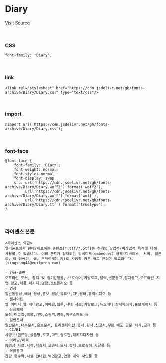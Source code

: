 # Diary

[Visit Source](http://www.earlyfont.com/portfolio/EARLYFONT_DIARY)

&nbsp;

### CSS

```
font-family: 'Diary';
```

&nbsp;

### link

```
<link rel="stylesheet" href="https://cdn.jsdelivr.net/gh/fonts-archive/Diary/Diary.css" type="text/css"/>
```

&nbsp;

### import

```
@import url('https://cdn.jsdelivr.net/gh/fonts-archive/Diary/Diary.css');
```

&nbsp;

### font-face

```
@font-face {
    font-family: 'Diary';
    font-weight: normal;
    font-style: normal;
    font-display: swap;
    src: url('https://cdn.jsdelivr.net/gh/fonts-archive/Diary/Diary.woff2') format('woff2'),
         url('https://cdn.jsdelivr.net/gh/fonts-archive/Diary/Diary.woff') format('woff'),
         url('https://cdn.jsdelivr.net/gh/fonts-archive/Diary/Diary.ttf') format('truetype');
}
```

&nbsp;

### 라이센스 본문

```
<라이센스 약관> 
얼리폰트에서 판매/배포하는 콘텐츠(*.ttf/*.otf)는 하기의 상업적/비상업적 목적에 대해 사용할 수 있습니다. 이외 폰트가 탑재되는 임베디드(embedded) 용도(디바이스, 서버​, 웹폰트, 웹 임베딩, 앱, 온라인게임 등)로 사용할 경우 별도 문의가 필요합니다.(singsong44@euxkorea.com) 
 
- 인쇄·출판 
오프라인 도서, 잡지 및 정기간행물, 브로슈어,카달로그,달력,신문광고,잡지광고,오프라인 지면 광고,제품 패키지,명함,포트폴리오 등 
- 영상 
일반동영상,배너 영상,홍보 영상,유튜브,CF,영화,뮤직비디오 등 
- 웹사이트 
웹 이미지,웹 배너광고,이메일,웹툰,사내 사보,카탈로그,뉴스레터,상세페이지,홍보페이지 등 
- 상품제작 
도장,머그컵,의류,가방,쇼핑백,명찰,마우스패드 등 
- 일반문서 
일반문서,내부문서,홍보문서, 프리젠테이션,증서,원서,신고서,무료 배포 공문 서식,교재 등 
- CI/BI 
사명,브랜드명,상품명,로고,마크,슬로건,패키지디자인 등 
- 이러닝/이북 
동영상 자료.서적,학습지,교과서,도서,잡지,브로슈어,카달록 등 
- 옥외광고 
간판.현수막,시설 안내판,벽면광고,업장 내외 사인물 등
```
